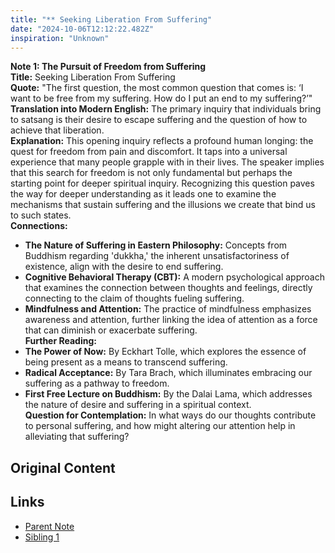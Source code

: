 ```yaml
---
title: "** Seeking Liberation From Suffering"
date: "2024-10-06T12:12:22.482Z"
inspiration: "Unknown"
---
```


  
**Note 1: The Pursuit of Freedom from Suffering**  
**Title:** Seeking Liberation From Suffering  
**Quote:** "The first question, the most common question that comes is: ‘I want to be free from my suffering. How do I put an end to my suffering?’"  
**Translation into Modern English:** The primary inquiry that individuals bring to satsang is their desire to escape suffering and the question of how to achieve that liberation.  
**Explanation:** This opening inquiry reflects a profound human longing: the quest for freedom from pain and discomfort. It taps into a universal experience that many people grapple with in their lives. The speaker implies that this search for freedom is not only fundamental but perhaps the starting point for deeper spiritual inquiry. Recognizing this question paves the way for deeper understanding as it leads one to examine the mechanisms that sustain suffering and the illusions we create that bind us to such states.  
**Connections:**  
- **The Nature of Suffering in Eastern Philosophy:** Concepts from Buddhism regarding 'dukkha,' the inherent unsatisfactoriness of existence, align with the desire to end suffering.  
- **Cognitive Behavioral Therapy (CBT):** A modern psychological approach that examines the connection between thoughts and feelings, directly connecting to the claim of thoughts fueling suffering.  
- **Mindfulness and Attention:** The practice of mindfulness emphasizes awareness and attention, further linking the idea of attention as a force that can diminish or exacerbate suffering.  
**Further Reading:**  
- **The Power of Now:** By Eckhart Tolle, which explores the essence of being present as a means to transcend suffering.  
- **Radical Acceptance:** By Tara Brach, which illuminates embracing our suffering as a pathway to freedom.  
- **First Free Lecture on Buddhism:** By the Dalai Lama, which addresses the nature of desire and suffering in a spiritual context.  
**Question for Contemplation:** In what ways do our thoughts contribute to personal suffering, and how might altering our attention help in alleviating that suffering?

## Original Content



## Links

- [Parent Note](/parent-note.md)
- [Sibling 1](/zettel1.md)
